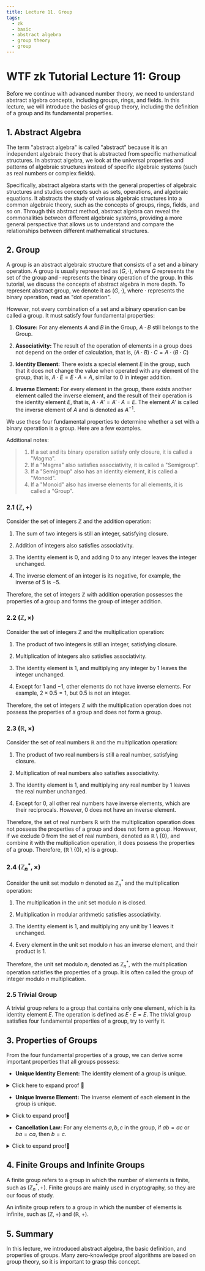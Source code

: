 ```yaml
---
title: Lecture 11. Group
tags:
  - zk
  - basic
  - abstract algebra
  - group theory
  - group
---
```


# WTF zk Tutorial Lecture 11: Group

Before we continue with advanced number theory, we need to understand abstract algebra concepts, including groups, rings, and fields. In this lecture, we will introduce the basics of group theory, including the definition of a group and its fundamental properties.

## 1. Abstract Algebra

The term "abstract algebra" is called "abstract" because it is an independent algebraic theory that is abstracted from specific mathematical structures. In abstract algebra, we look at the universal properties and patterns of algebraic structures instead of specific algebraic systems (such as real numbers or complex fields).

Specifically, abstract algebra starts with the general properties of algebraic structures and studies concepts such as sets, operations, and algebraic equations. It abstracts the study of various algebraic structures into a common algebraic theory, such as the concepts of groups, rings, fields, and so on. Through this abstract method, abstract algebra can reveal the commonalities between different algebraic systems, providing a more general perspective that allows us to understand and compare the relationships between different mathematical structures.

## 2. Group

A group is an abstract algebraic structure that consists of a set and a binary operation. A group is usually represented as $(G, \cdot)$, where $G$ represents the set of the group and $\cdot$ represents the binary operation of the group. In this tutorial, we discuss the concepts of abstract algebra in more depth. To represent abstract group, we denote it as $(G, \cdot)$, where $\cdot$ represents the binary operation, read as "dot operation".

However, not every combination of a set and a binary operation can be called a group. It must satisfy four fundamental properties:

1. **Closure:** For any elements $A$ and $B$ in the Group, $A \cdot B$ still belongs to the Group.

2. **Associativity:** The result of the operation of elements in a group does not depend on the order of calculation, that is, $(A \cdot B) \cdot C = A \cdot (B \cdot C)$

3. **Identity Element:** There exists a special element $E$ in the group, such that it does not change the value when operated with any element of the group, that is, $A \cdot E=E \cdot A=A$, similar to $0$ in integer addition.

4. **Inverse Element:** For every element in the group, there exists another element called the inverse element, and the result of their operation is the identity element $E$, that is, $A \cdot A'=A' \cdot A=E$. The element $A'$ is called the inverse element of $A$ and is denoted as $A^{-1}$.

We use these four fundamental properties to determine whether a set with a binary operation is a group. Here are a few examples.

Additional notes:
> 1. If a set and its binary operation satisfy only closure, it is called a "Magma".
> 2. If a "Magma" also satisfies associativity, it is called a "Semigroup".
> 3. If a "Semigroup" also has an identity element, it is called a "Monoid".
> 4. If a "Monoid" also has inverse elements for all elements, it is called a "Group".

### 2.1 $(\mathbb{Z}, +)$

Consider the set of integers $\mathbb{Z}$ and the addition operation:

1. The sum of two integers is still an integer, satisfying closure.

2. Addition of integers also satisfies associativity.

3. The identity element is $0$, and adding $0$ to any integer leaves the integer unchanged.

4. The inverse element of an integer is its negative, for example, the inverse of $5$ is $-5$.

Therefore, the set of integers $\mathbb{Z}$ with addition operation possesses the properties of a group and forms the group of integer addition.

### 2.2 $(\mathbb{Z}, \times)$

Consider the set of integers $\mathbb{Z}$ and the multiplication operation:

1. The product of two integers is still an integer, satisfying closure.

2. Multiplication of integers also satisfies associativity.

3. The identity element is $1$, and multiplying any integer by $1$ leaves the integer unchanged.

4. Except for $1$ and $-1$, other elements do not have inverse elements. For example, $2 \times 0.5 = 1$, but $0.5$ is not an integer.

Therefore, the set of integers $\mathbb{Z}$ with the multiplication operation does not possess the properties of a group and does not form a group.

### 2.3 $(\mathbb{R}, \times)$

Consider the set of real numbers $\mathbb{R}$ and the multiplication operation:

1. The product of two real numbers is still a real number, satisfying closure.

2. Multiplication of real numbers also satisfies associativity.

3. The identity element is $1$, and multiplying any real number by $1$ leaves the real number unchanged.

4. Except for $0$, all other real numbers have inverse elements, which are their reciprocals. However, $0$ does not have an inverse element.

Therefore, the set of real numbers $\mathbb{R}$ with the multiplication operation does not possess the properties of a group and does not form a group. However, if we exclude $0$ from the set of real numbers, denoted as $\mathbb{R} \setminus \{0\}$, and combine it with the multiplication operation, it does possess the properties of a group. Therefore, $(\mathbb{R}\setminus \{0\}, \times)$ is a group.

### 2.4 $(\mathbb{Z}_n^*, \times)$

Consider the unit set modulo $n$ denoted as $\mathbb{Z}_n^*$ and the multiplication operation:

1. The multiplication in the unit set modulo $n$ is closed.

2. Multiplication in modular arithmetic satisfies associativity.

3. The identity element is $1$, and multiplying any unit by $1$ leaves it unchanged.

4. Every element in the unit set modulo $n$ has an inverse element, and their product is $1$.

Therefore, the unit set modulo $n$, denoted as $\mathbb{Z}_n^*$, with the multiplication operation satisfies the properties of a group. It is often called the group of integer modulo $n$ multiplication.

### 2.5 Trivial Group

A trivial group refers to a group that contains only one element, which is its identity element $E$. The operation is defined as $E \cdot E=E$. The trivial group satisfies four fundamental properties of a group, try to verify it.

## 3. Properties of Groups

From the four fundamental properties of a group, we can derive some important properties that all groups possess:

- **Unique Identity Element:** The identity element of a group is unique.

<details><summary>Click here to expand proof 👀</summary>

We proof by contradiction. First, assume that the group $(G, \cdot)$ has two identity elements $E$ and $E'$. According to the definition of the identity element, the product of the identity element with any element is equal to itself, that is, $E \cdot E'=E=E'$ (which can be understood as $E$ $\cdot$ identity element $E'$ equals $E$, or $E'$ $\cdot$ identity element $E$ equals $E'$), which means $E=E'$. This leads to a contradiction. Therefore, the identity element in a group is unique.

</details>

- **Unique Inverse Element:** The inverse element of each element in the group is unique.

<details><summary>Click to expand proof👀</summary>

We proof by contradiction. Suppose the group $(G, \cdot)$ has an element $A$ with two distinct inverse elements $B$ and $C$, namely $A \cdot B=E$ and $A \cdot C=E$. By multiplying both sides of $A \cdot B=E$ by $C$, we have $C \cdot A \cdot B=E \cdot C$. Since $C \cdot A=E$, the equation can be simplified to $E \cdot B=E \cdot C$. According to the definition of the identity element, any element operated by the identity element is equal to itself. Therefore, we have $B=C$, which contradicts our assumption. Thus, the inverse element of each element in a group is unique.

</details>

- **Cancellation Law:** For any elements $a, b, c$ in the group, if $ab = ac$ or $ba = ca$, then $b = c$.

<details><summary>Click to expand proof👀</summary>

We can multiply both sides of $ab = ac$ by the inverse element of $a$ on the left to obtain $b=c$.

Similarly, in the case of $ba = ca$, we can multiply both sides by the inverse element of $a$ on the right to obtain $b=c$.
 
</details>

## 4. Finite Groups and Infinite Groups

A finite group refers to a group in which the number of elements is finite, such as $(\mathbb{Z}_n^*, +)$. Finite groups are mainly used in cryptography, so they are our focus of study.

An infinite group refers to a group in which the number of elements is infinite, such as $(\mathbb{Z}, +)$ and $(\mathbb{R},+)$.

## 5. Summary

In this lecture, we introduced abstract algebra, the basic definition, and properties of groups. Many zero-knowledge proof algorithms are based on group theory, so it is important to grasp this concept.